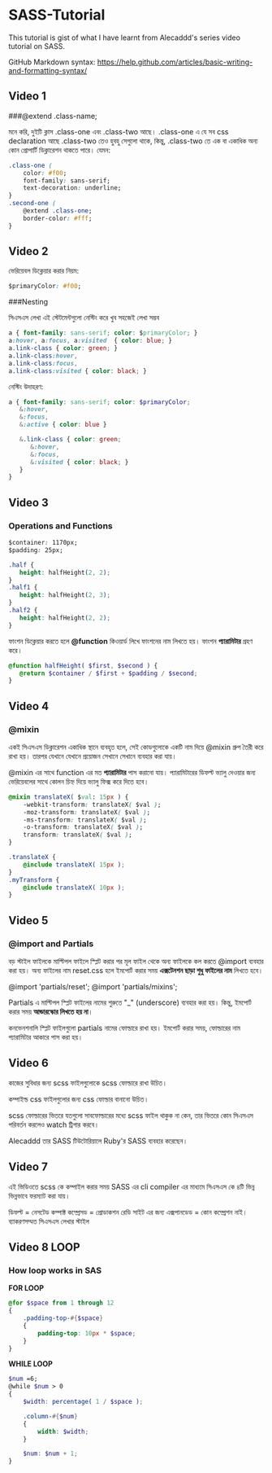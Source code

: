 # SASS-Tutorial

This tutorial is gist of what I have learnt from Alecaddd's series video tutorial on SASS.

GitHub Markdown syntax: https://help.github.com/articles/basic-writing-and-formatting-syntax/

## Video 1

###@extend .class-name;

মনে করি, দুইটি ক্লাস .class-one এবং .class-two আছে। .class-one এ যে সব css declaration আছে .class-two তেও হুবহু সেগুলো থাকে, কিন্তু, .class-two তে এক বা একাধিক অন্য কোন প্রোপার্টি ডিক্লারেশন থাকতে পারে। যেমন:

```css
.class-one (
	color: #f00;
	font-family: sans-serif;
	text-decoration: underline;
}
.second-one (
	@extend .class-one;
	border-color: #fff;
}
```

## Video 2

ভেরিয়েবল ডিক্লেয়ার করার নিয়ম:

```css
$primaryColor: #f00;
```

###Nesting

সিএসএস লেখা এই স্টেটমেন্টগুলো নেস্টিং করে খুব সহজেই লেখা সম্ভব

```css
a { font-family: sans-serif; color: $primaryColor; }
a:hover, a:focus, a:visited  { color: blue; }
a.link-class { color: green; }
a.link-class:hover,
a.link-class:focus,
a.link-class:visited { color: black; }
```

নেস্টিং উদাহরণ:

```scss
a { font-family: sans-serif; color: $primaryColor;
   &:hover,
   &:focus,
   &:active { color: blue }

   &.link-class { color: green;
      &:hover,
      &:focus,
      &:visited { color: black; }
   }
}
```

## Video 3

### Operations and Functions

```css
$container: 1170px;
$padding: 25px;

.half {
   height: halfHeight(2, 2);
}
.half1 {
   height: halfHeight(2, 3);
}
.half2 {
   height: halfHeight(2, 2);
}
```

ফাংশন ডিক্লেয়ার করতে হলে **@function** কিওয়ার্ড লিখে ফাংশনের নাম লিখতে হয়। ফাংশন **প্যারামিটার** গ্রহণ করে।

```scss
@function halfHeight( $first, $second ) {
   @return $container / $first + $padding / $second;
}
```

## Video 4

### @mixin

একই সিএসএস ডিক্লারেশন একাধিক স্থানে ব্যবহৃত হলে, সেই কোডগুলোকে একটি নাম দিয়ে @mixin গ্রুপ তৈরী করে রাখা হয়। তারপর যেখানে যেখানে প্রয়োজন সেখানে সেখানে ব্যবহার করা যায়।

@mixin এর সাথে function এর মত **প্যারামিটার** পাস করানো যায়। প্যারামিটারের ডিফল্ট ভ্যালু দেওয়ার জন্য ভেরিয়েবলের সাথে কোলন চিহ্ন দিয়ে ভ্যালু ফিক্স করে দিতে হবে।

```css
@mixin translateX( $val: 15px ) {
	-webkit-transform: translateX( $val );
	-moz-transform: translateX( $val );
	-ms-transform: translateX( $val );
	-o-transform: translateX( $val );
	transform: translateX( $val );
}

.translateX {
	@include translateX( 15px );
}
.myTransform {
	@include translateX( 10px );
}
```

## Video 5

### @import and Partials

বড় স্টাইল ফাইলকে মাল্টিপল ফাইলে স্প্লিট করার পর মূল ফাইল থেকে অন্য ফাইলকে কল করতে @import ব্যবহার করা হয়। অন্য ফাইলের নাম reset.css হলে ইমপোর্ট করার সময় **এক্সটেনশন ছাড়া শুধু ফাইলের নাম** লিখতে হবে।

@import 'partials/reset';
@import 'partials/mixins';

Partials এ মাল্টিপল স্প্লিট ফাইলের নামের শুরুতে "_" (underscore) ব্যবহার করা হয়। কিন্তু, ইমপোর্ট করার সময় **আন্ডারস্কোর লিখতে হয় না**।

কনভেনশনালি স্প্লিট ফাইলগুলো partials নামের ফোল্ডারে রাখা হয়। ইমপোর্ট করার সময়, ফোল্ডারের নাম প্যারামিটার আকারে পাস করা হয়।

## Video 6

কাজের সুবিধার জন্য scss ফাইলগুলোকে scss ফোল্ডারে রাখা উচিত।

কম্পাইল্ড css ফাইলগুলোর জন্য css ফোল্ডার বানানো উচিত।

scss ফোল্ডারের ভিতরে যতগুলো সাবফোল্ডারের মধ্যে scss ফাইল থাকুক না কেন, তার ভিতরে কোন সিএসএস পরিবর্তন করলেও watch ট্রিগার করবে।

Alecaddd তার SASS টিউটোরিয়ালে Ruby'র SASS ব্যবহার করেছেন।

## Video 7


এই ভিডিওতে scss কে কম্পাইল করার সময় SASS এর cli compiler এর মাধ্যমে সিএসএস কে ৪টি ভিন্ন ভিন্নভাবে ফরম্যাট করা যায়।

ডিফল্ট = নেসটেড
কম্পাক্ট
কম্প্রেসড = প্রোডাকশন রেডি সাইট এর জন্য
এক্সপানডেড = কোন কম্প্রেশন নাই। ব্যাকরণসম্মত সিএসএস লেখার স্টাইল

## Video 8 LOOP

### How loop works in SAS

**FOR LOOP**

```scss
@for $space from 1 through 12
{
	.padding-top-#{$space}
	{
		padding-top: 10px * $space;
	}
}
```

**WHILE LOOP**

```scss
$num =6;
@while $num > 0
{
	$width: percentage( 1 / $space );

	.column-#{$num}
	{
		width: $width;
	}

	$num: $num + 1;
}
```

